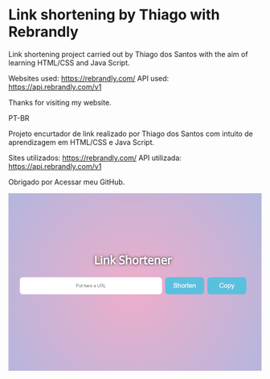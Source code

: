 # Link shortening by Thiago with Rebrandly

Link shortening project carried out by Thiago dos Santos with the aim of learning HTML/CSS and Java Script.

Websites used: https://rebrandly.com/
API used: https://api.rebrandly.com/v1

Thanks for visiting my website. 

PT-BR

Projeto encurtador de link realizado por Thiago dos Santos com intuito de aprendizagem em HTML/CSS e Java Script.

Sites utilizados: https://rebrandly.com/
API utilizada: https://api.rebrandly.com/v1

Obrigado por Acessar meu GitHub.

<img src="https://raw.githubusercontent.com/losanthiago/link-shortener/main/exemple.png" alt="exemple" align="center">